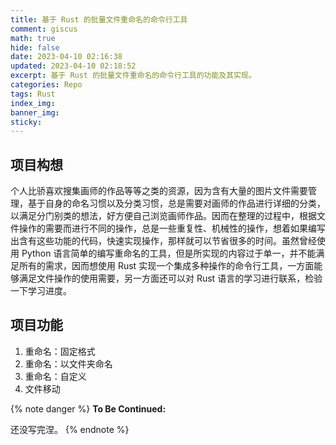 ```yaml
---
title: 基于 Rust 的批量文件重命名的命令行工具
comment: giscus
math: true
hide: false
date: 2023-04-10 02:16:38
updated: 2023-04-10 02:18:52
excerpt: 基于 Rust 的批量文件重命名的命令行工具的功能及其实现。
categories: Repo
tags: Rust
index_img:
banner_img:
sticky:
---
```


## 项目构想

个人比骄喜欢搜集画师的作品等等之类的资源，因为含有大量的图片文件需要管理，基于自身的命名习惯以及分类习惯，总是需要对画师的作品进行详细的分类，以满足分门别类的想法，好方便自己浏览画师作品。因而在整理的过程中，根据文件操作的需要而进行不同的操作，总是一些重复性、机械性的操作，想着如果编写出含有这些功能的代码，快速实现操作，那样就可以节省很多的时间。虽然曾经使用 Python 语言简单的编写重命名的工具，但是所实现的内容过于单一，并不能满足所有的需求，因而想使用 Rust 实现一个集成多种操作的命令行工具，一方面能够满足文件操作的使用需要，另一方面还可以对 Rust 语言的学习进行联系，检验一下学习进度。

## 项目功能

1. 重命名：固定格式
2. 重命名：以文件夹命名
3. 重命名：自定义
4. 文件移动


{% note danger %}
**To Be Continued:**

还没写完涅。
{% endnote %}